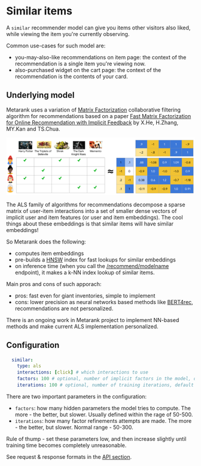 # Similar items

A `similar` recommender model can give you items other visitors also liked, while viewing the item you're currently observing. 

Common use-cases for such model are:
* you-may-also-like recommendations on item page: the context of the recommendation is a single item you're viewing now.
* also-purchased widget on the cart page: the context of the recommendation is the contents of your card.

## Underlying model

Metarank uses a variation of [Matrix Factorization](https://developers.google.com/machine-learning/recommendation/collaborative/matrix) collaborative filtering algorithm for recommendations based on a paper [Fast Matrix Factorization for Online Recommendation with Implicit Feedback](https://arxiv.org/abs/1708.05024) by X.He, H.Zhang, MY.Kan and TS.Chua.

![matrix factorization](../../img/mf.svg)

The ALS family of algorithms for recommendations decompose a sparse matrix of user-item interactions into a set of smaller dense vectors of implicit user and item features (or user and item embeddings). The cool things about these embeddings is that similar items will have similar embeddings!

So Metarank does the following:
* computes item embeddings
* pre-builds a [HNSW](https://www.pinecone.io/learn/hnsw/) index for fast lookups for similar embeddings
* on inference time (when you call the [/recommend/modelname](../../api.md) endpoint), it makes a k-NN index lookup of similar items.

Main pros and cons of such apporach:
* pros: fast even for giant inventories, simple to implement
* cons: lower precision as neural networks based methods like [BERT4rec](https://arxiv.org/abs/1904.06690), recommendations are not personalized.

There is an ongoing work in Metarank project to implement NN-based methods and make current ALS implementation personalized.

## Configuration

```yaml
  similar:
    type: als
    interactions: [click] # which interactions to use
    factors: 100 # optional, number of implicit factors in the model, default 100
    iterations: 100 # optional, number of training iterations, default 100
```

There are two important parameters in the configuration:
* `factors`: how many hidden parameters the model tries to compute. The more - the better, but slower. Usually defined within the rage of 50-500.
* `iterations`: how many factor refinements attempts are made. The more - the better, but slower. Normal range - 50-300.

Rule of thump - set these parameters low, and then increase slightly until training time becomes completely unreasonable.

See request & response formats in the [API section](../../api.md).